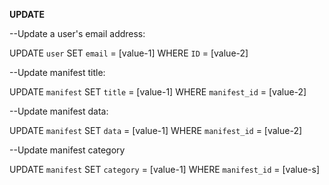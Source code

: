 **UPDATE**

--Update a user's email address:

UPDATE `user` SET `email` = [value-1] WHERE `ID` = [value-2]

--Update manifest title:

UPDATE `manifest` SET `title` = [value-1] WHERE `manifest_id` = [value-2]

--Update manifest data:

UPDATE `manifest` SET `data` = [value-1]  WHERE `manifest_id` = [value-2]

--Update manifest category

UPDATE `manifest` SET `category` =  [value-1] WHERE `manifest_id` = [value-s]

